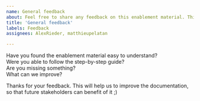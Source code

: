 ```yaml
---
name: General feedback
about: Feel free to share any feedback on this enablement material. This will help to us to improve it in the future
title: 'General feedback'
labels: Feedback
assignees: AlexRieder, matthieupelatan

---
```


Have you found the enablement material easy to understand?  
Were you able to follow the step-by-step guide?  
Are you missing something?  
What can we improve?  

Thanks for your feedback. This will help us to improve the documentation, so that future stakeholders can benefit of it ;)
